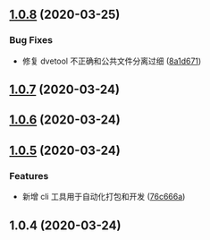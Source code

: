 ## [1.0.8](https://github.com/BobiY/whistle-webpack/compare/v1.0.7...v1.0.8) (2020-03-25)


### Bug Fixes

* 修复 dvetool 不正确和公共文件分离过细 ([8a1d671](https://github.com/BobiY/whistle-webpack/commit/8a1d671cdb66f170cd7e12169c4e2737584b737c))



## [1.0.7](https://github.com/BobiY/whistle-webpack/compare/v1.0.6...v1.0.7) (2020-03-24)



## [1.0.6](https://github.com/BobiY/whistle-webpack/compare/v1.0.5...v1.0.6) (2020-03-24)



## [1.0.5](https://github.com/BobiY/whistle-webpack/compare/v1.0.4...v1.0.5) (2020-03-24)


### Features

* 新增 cli 工具用于自动化打包和开发 ([76c666a](https://github.com/BobiY/whistle-webpack/commit/76c666af74a49c1d09b7960929b2d67ad37cbc70))



## 1.0.4 (2020-03-24)



